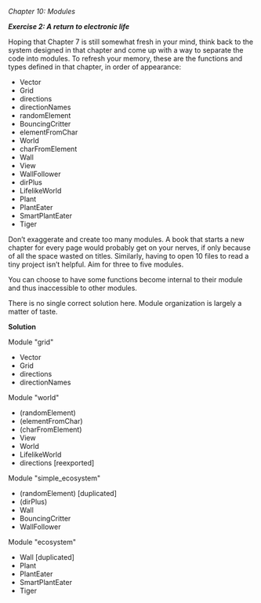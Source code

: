 *Chapter 10: Modules*

***Exercise 2: A return to electronic life***

Hoping that Chapter 7 is still somewhat fresh in your mind, think back to the 
system designed in that chapter and come up with a way to separate the code into
modules. To refresh your memory, these are the functions and types defined in
that chapter, in order of appearance:

- Vector
- Grid
- directions
- directionNames
- randomElement
- BouncingCritter
- elementFromChar
- World
- charFromElement
- Wall
- View
- WallFollower
- dirPlus
- LifelikeWorld
- Plant
- PlantEater
- SmartPlantEater
- Tiger

Don’t exaggerate and create too many modules. A book that starts a new chapter
for every page would probably get on your nerves, if only because of all the
space wasted on titles. Similarly, having to open 10 files to read a tiny
project isn’t helpful. Aim for three to five modules.

You can choose to have some functions become internal to their module and thus
inaccessible to other modules.

There is no single correct solution here. Module organization is largely a
matter of taste.

**Solution**

Module "grid"
- Vector
- Grid
- directions
- directionNames

Module "world"
- (randomElement)
- (elementFromChar)
- (charFromElement)
- View
- World
- LifelikeWorld
- directions [reexported]

Module "simple_ecosystem"
- (randomElement) [duplicated]
- (dirPlus)
- Wall
- BouncingCritter
- WallFollower

Module "ecosystem"
- Wall [duplicated]
- Plant
- PlantEater
- SmartPlantEater
- Tiger